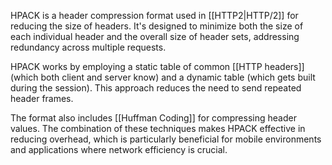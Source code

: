 HPACK is a header compression format used in [[HTTP2|HTTP/2]] for reducing the size of headers. It's designed to minimize both the size of each individual header and the overall size of header sets, addressing redundancy across multiple requests. 

HPACK works by employing a static table of common [[HTTP headers]] (which both client and server know) and a dynamic table (which gets built during the session). This approach reduces the need to send repeated header frames. 

The format also includes [[Huffman Coding]] for compressing header values. The combination of these techniques makes HPACK effective in reducing overhead, which is particularly beneficial for mobile environments and applications where network efficiency is crucial.